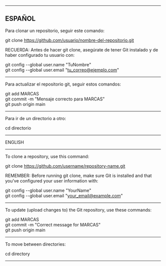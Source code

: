
----------------------------------------
ESPAÑOL
----------------------------------------

Para clonar un repositorio, seguir este comando:

git clone https://github.com/usuario/nombre-del-repositorio.git

RECUERDA: Antes de hacer git clone, asegúrate de tener Git instalado y de haber configurado tu usuario con:

git config --global user.name "TuNombre" <br>
git config --global user.email "tu_correo@ejemplo.com"

----------------------------------------

Para actualizar el repositorio git, seguir estos comandos:

git add MARCAS<br>
git commit -m "Mensaje correcto para MARCAS"<br>
git push origin main

----------------------------------------

Para ir de un directorio a otro:

cd directorio


----------------------------------------

ENGLISH

----------------------------------------

To clone a repository, use this command:

git clone https://github.com/username/repository-name.git

REMEMBER: Before running git clone, make sure Git is installed and that you’ve configured your user information with:

git config --global user.name "YourName" <br>
git config --global user.email "your_email@example.com"

----------------------------------------

To update (upload changes to) the Git repository, use these commands:

git add MARCAS <br>
git commit -m "Correct message for MARCAS"<br>
git push origin main

----------------------------------------

To move between directories:

cd directory

----------------------------------------